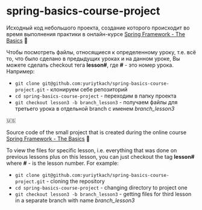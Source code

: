 # spring-basics-course-project
Исходный код небольшого проекта, создание которого происходит во время выполнения практики в онлайн-курсе [Spring Framework - The Basics](https://www.youtube.com/playlist?list=PL6jg6AGdCNaWF-sUH2QDudBRXo54zuN1t) :movie_camera:

Чтобы посмотреть файлы, относящиеся к определенному уроку, т.е. всё то, что было сделано в предыдущих уроках и на данном уроке, Вы можете сделать checkout тега **lesson#**, где **#** - это номер урока. Например:
* `git clone git@github.com:yuriytkach/spring-basics-course-project.git` - клонируем себе репозиторий
* `cd spring-basics-course-project` - переходим в папку проекта
* `git checkout lesson3 -b branch_lesson3` - получаем файлы для третьего урока в отдельной branch с именем _branch_lesson3_

:us:

Source code of the small project that is created during the online course [Spring Framework - The Basics](https://www.youtube.com/playlist?list=PL6jg6AGdCNaWF-sUH2QDudBRXo54zuN1t) :movie_camera:

To view the files for specific lesson, i.e. everything that was done on previous lessons plus on this lesson, you can just checkout the tag **lesson#** where **#** - is the lesson number. For example:
* `git clone git@github.com:yuriytkach/spring-basics-course-project.git` - cloning the repository
* `cd spring-basics-course-project` - changing directory to project one
* `git checkout lesson3 -b branch_lesson3` - getting files for third lesson in a separate branch with name _branch_lesson3_

